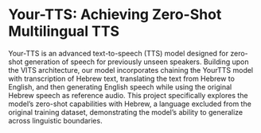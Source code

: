 # Your-TTS: Achieving Zero-Shot Multilingual TTS

Your-TTS is an advanced text-to-speech (TTS) model designed for zero-shot generation of speech
for previously unseen speakers. Building upon the VITS architecture, our model incorporates
chaining the YourTTS model with transcription of Hebrew text, translating the text from Hebrew
to English, and then generating English speech while using the original Hebrew speech as reference audio. This project specifically explores the model’s zero-shot capabilities with Hebrew, a
language excluded from the original training dataset, demonstrating the model’s ability to generalize across linguistic boundaries.
